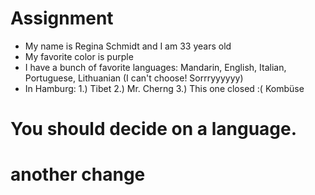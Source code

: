 # Assignment 

* My name is Regina Schmidt and I am 33 years old
* My favorite color is purple
* I have a bunch of favorite languages: Mandarin, English, Italian, Portuguese, Lithuanian (I can't choose! Sorrryyyyyy)
* In Hamburg: 1.) Tibet 2.) Mr. Cherng 3.) This one closed :( Kombüse 

# You should decide on a language.
# another change 
